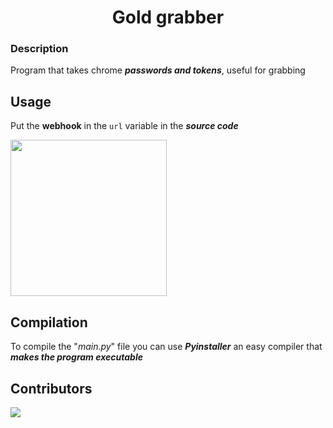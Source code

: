 <h1 align="center">Gold grabber</h1>

### Description
Program that takes chrome ***passwords and tokens***,
useful for grabbing
## Usage
Put the **webhook** in the `url` variable in the ***source code***
<div>
  <img width="250px" src="https://user-images.githubusercontent.com/76649588/175890229-1e0696b8-2505-4a70-9af2-b700ab3758fa.png">
</div>

## Compilation

To compile the "*main.py*" file you can use ***Pyinstaller*** an easy compiler that ***makes the program executable***

## Contributors

<a href="https://github.com/aniko33/Gold_grabber/graphs/contributors">
  <img src="https://contributors-img.web.app/image?repo=aniko33/Gold_grabber"/>
</a>
